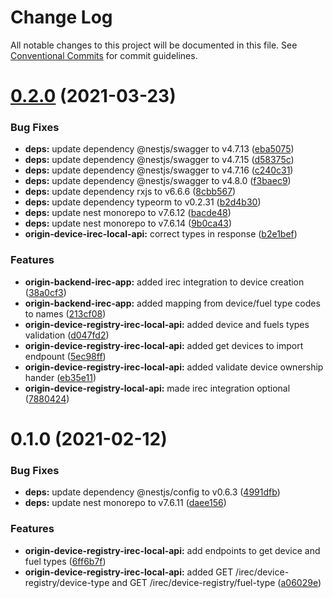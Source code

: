 # Change Log

All notable changes to this project will be documented in this file.
See [Conventional Commits](https://conventionalcommits.org) for commit guidelines.

# [0.2.0](https://github.com/energywebfoundation/origin/compare/@energyweb/origin-device-registry-irec-local-api@0.1.0...@energyweb/origin-device-registry-irec-local-api@0.2.0) (2021-03-23)


### Bug Fixes

* **deps:** update dependency @nestjs/swagger to v4.7.13 ([eba5075](https://github.com/energywebfoundation/origin/commit/eba5075f1578f2ae9d382cc4a955487eaa50d3bb))
* **deps:** update dependency @nestjs/swagger to v4.7.15 ([d58375c](https://github.com/energywebfoundation/origin/commit/d58375c74ffc3de71381e7bab7d65b5040340f6d))
* **deps:** update dependency @nestjs/swagger to v4.7.16 ([c240c31](https://github.com/energywebfoundation/origin/commit/c240c31cba4af09d322426ef09e80e89ea561f5d))
* **deps:** update dependency @nestjs/swagger to v4.8.0 ([f3baec9](https://github.com/energywebfoundation/origin/commit/f3baec98c786542549f87b0d5f2e8c3d425ea638))
* **deps:** update dependency rxjs to v6.6.6 ([8cbb567](https://github.com/energywebfoundation/origin/commit/8cbb567986449af7be85aab7fde3ea0eff6d3490))
* **deps:** update dependency typeorm to v0.2.31 ([b2d4b30](https://github.com/energywebfoundation/origin/commit/b2d4b30d90985597a1b55fb25860b5259769cffc))
* **deps:** update nest monorepo to v7.6.12 ([bacde48](https://github.com/energywebfoundation/origin/commit/bacde48160b73749f5e476b73bbafcef55902aba))
* **deps:** update nest monorepo to v7.6.14 ([9b0ca43](https://github.com/energywebfoundation/origin/commit/9b0ca4312c548681e752ba0e49d0a5a03350ae2e))
* **origin-device-irec-local-api:** correct types in response ([b2e1bef](https://github.com/energywebfoundation/origin/commit/b2e1bef45a2bea9192c45aafdc196a0dc92d5d89))


### Features

* **origin-backend-irec-app:** added irec integration to device creation ([38a0cf3](https://github.com/energywebfoundation/origin/commit/38a0cf36741503f08fec58a795fcf1d3f985b0d8))
* **origin-backend-irec-app:** added mapping from device/fuel type codes to names ([213cf08](https://github.com/energywebfoundation/origin/commit/213cf083be0317795a299c6e492962573a13bba7))
* **origin-device-registry-irec-local-api:** added device and fuels types validation ([d047fd2](https://github.com/energywebfoundation/origin/commit/d047fd21c2ba3fe9559d8fc88e8992f6705ff83e))
* **origin-device-registry-irec-local-api:** added get devices to import endpount ([5ec98ff](https://github.com/energywebfoundation/origin/commit/5ec98ffb3676524b74f1a608c66accc15a21c833))
* **origin-device-registry-irec-local-api:** added validate device ownership hander ([eb35e11](https://github.com/energywebfoundation/origin/commit/eb35e1103048bbca16414a5ad8a62c0f8c9baa10))
* **origin-device-registry-local-api:** made irec integration optional ([7880424](https://github.com/energywebfoundation/origin/commit/78804244f4917cd9dd0bcadb5e7d36a6cb17ae6e))





# 0.1.0 (2021-02-12)


### Bug Fixes

* **deps:** update dependency @nestjs/config to v0.6.3 ([4991dfb](https://github.com/energywebfoundation/origin/commit/4991dfb918ce7efb6d0a8bd72a011c825b3aec46))
* **deps:** update nest monorepo to v7.6.11 ([daee156](https://github.com/energywebfoundation/origin/commit/daee156b9c315c527311f0c78ffbdf4226b6785a))


### Features

* **origin-device-registry-irec-local-api:** add endpoints to get device and fuel types ([6ff6b7f](https://github.com/energywebfoundation/origin/commit/6ff6b7fb15d7813140ea701846736a1f779ba788))
* **origin-device-registry-irec-local-api:** added GET /irec/device-registry/device-type and GET /irec/device-registry/fuel-type ([a06029e](https://github.com/energywebfoundation/origin/commit/a06029e493cadf8fc5b64accc21cddd6ffc798a3))
